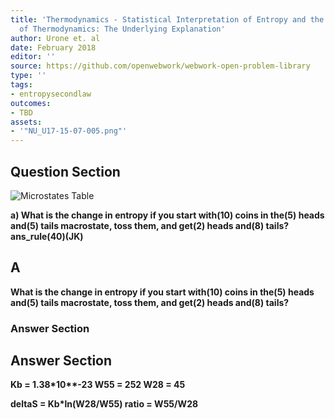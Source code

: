 ```yaml
---
title: 'Thermodynamics - Statistical Interpretation of Entropy and the Second Law
  of Thermodynamics: The Underlying Explanation'
author: Urone et. al
date: February 2018
editor: ''
source: https://github.com/openwebwork/webwork-open-problem-library
type: ''
tags:
- entropysecondlaw
outcomes:
- TBD
assets:
- '"NU_U17-15-07-005.png"'
---
```


## Question Section 

![Microstates Table]("NU_U17-15-07-005.png")

<b>
a) What is the change in entropy if you start with(10) coins in the(5) heads and(5) tails macrostate, toss them, and get(2) heads and(8) tails? 
ans_rule(40)(JK)

## A
What is the change in entropy if you start with(10) coins in the(5) heads and(5) tails macrostate, toss them, and get(2) heads and(8) tails? 
### Answer Section


## Answer Section

Kb = 1.38*10**-23
W55 = 252
W28 = 45

deltaS = Kb*ln(W28/W55)
ratio = W55/W28